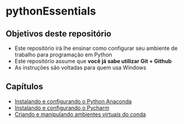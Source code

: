# pythonEssentials

## Objetivos deste repositório

* Este repositório irá lhe ensinar como configurar seu ambiente de trabalho para programação em Python
* Este repositório assume que **você já sabe utilizar Git + Github**
* As instruções são voltadas para quem usa Windows

## Capítulos

* [Instalando e configurando o Python Anaconda](chapters/anaconda.md) 
* [Instalando e configurando o Pycharm](chapters/pycharm.md)
* [Criando e manipulando ambientes virtuais do conda](chapters/venvs.md)